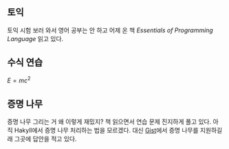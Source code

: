 ## 토익
토익 시험 보러 와서 영어 공부는 안 하고 어제 온 책 *Essentials of Programming Language* 읽고 있다.

## 수식 연습
$E = mc^2$

## 증명 나무
증명 나무 그리는 거 왜 이렇게 재밌지? 책 읽으면서 연습 문제 진지하게 풀고 있다. 아직 Hakyll에서 증명 나무 처리하는 법을 모르겠다. 대신 [Gist](https://gist.github.com/nattybear/3078ab5b96514a93c357e2fdd02b0065)에서 증명 나무를 지원하길래 그곳에 답안을 적고 있다.
